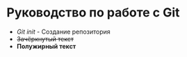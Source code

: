# Руководство по работе с Git
* *Git init* - Создание репозитория
* ~~Зачёркнутый текст~~
* **Полужирный текст**



